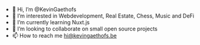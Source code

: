 - 👋 Hi, I’m @KevinGaethofs
- 👀 I’m interested in Webdevelopment, Real Estate, Chess, Music and DeFi  
- 🌱 I’m currently learning Nuxt.js
- 💞️ I’m looking to collaborate on small open source projects 
- 📫 How to reach me hi@kevingaethofs.be

<!---
KevinGaethofs/KevinGaethofs is a ✨ special ✨ repository because its `README.md` (this file) appears on your GitHub profile.
You can click the Preview link to take a look at your changes.
--->
